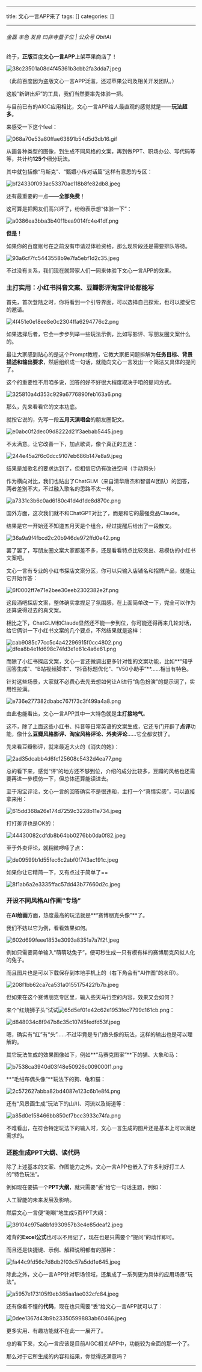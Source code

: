 
--- 
title:  文心一言APP来了 
tags: []
categories: [] 

---
###### 金磊 丰色 发自 凹非寺量子位 | 公众号 QbitAI

终于，**正版**百度**文心一言APP**上架苹果商店了！

<img src="https://img-blog.csdnimg.cn/img_convert/38c23501a08d4f45361b3cbb2fa3dda7.jpeg" alt="38c23501a08d4f45361b3cbb2fa3dda7.jpeg">

（此前百度因为盗版文心一言APP泛滥，还过苹果公司及相关开发团队。）

这般“新鲜出炉”的工具，我们当然要率先体验一把。

与目前已有的AIGC应用相比，文心一言APP给人最直观的感觉就是——**玩法超多**。

来感受一下这个feel：

<img src="https://img-blog.csdnimg.cn/img_convert/068a70e53a80ffae63891b54d5d3db16.gif" alt="068a70e53a80ffae63891b54d5d3db16.gif">

从画各种类型的图像，到生成不同风格的文案，再到做PPT、职场办公、写代码等等，共计约**125个**细分玩法。

其中就包括像“马斯克”、“甄嬛小传对话篇”这样有意思的专区：

<img src="https://img-blog.csdnimg.cn/img_convert/bf24330f093ac53370ac118b8fe82db8.jpeg" alt="bf24330f093ac53370ac118b8fe82db8.jpeg">

还有最重要的一点——**全部免费**！

这可算是把网友们高兴坏了，纷纷表示想“体验一下”：

<img src="https://img-blog.csdnimg.cn/img_convert/a0386ea3bba3b40f1bea9014fc4e41df.png" alt="a0386ea3bba3b40f1bea9014fc4e41df.png">

**但****是****！**

如果你的百度账号在之前没有申请过体验资格，那么现阶段还是需要排队等待。

<img src="https://img-blog.csdnimg.cn/img_convert/93a6cf7fc5443558b9e7fa5ebf1d2c35.jpeg" alt="93a6cf7fc5443558b9e7fa5ebf1d2c35.jpeg">

不过没有关系，我们现在就带家人们一同来体验下文心一言APP的效果。

### 主打实用：小红书抖音文案、豆瓣影评淘宝评论都能写

首先，首次登陆之时，你将看到一个引导界面，可以选择自己探索，也可以接受它的邀请。

<img src="https://img-blog.csdnimg.cn/img_convert/4f451e0e18ee8e0c2304ffa6294776c2.png" alt="4f451e0e18ee8e0c2304ffa6294776c2.png">

如果选择后者，它会一步步列举一些玩法示例，比如写影评、写朋友圈文案什么的。

最让大家感到贴心的是这个Prompt教程，它教大家把问题拆解为**任务目标、背景描述和输出要求**，然后组织成一句话，就能向文心一言发出一个简洁又具体的提问了。

这个的重要性不用咱多说，回答的好不好很大程度取决于咱的提问方式。

<img src="https://img-blog.csdnimg.cn/img_convert/325810a4d353c929a6776890feb163a6.png" alt="325810a4d353c929a6776890feb163a6.png">

那么，先来看看它的文本功底。

就按它说的，先写一段**五月天演唱会**的朋友圈配文。

<img src="https://img-blog.csdnimg.cn/img_convert/e0abc0f2dec09d8222d21f3aebab5445.jpeg" alt="e0abc0f2dec09d8222d21f3aebab5445.jpeg">

不太满意。让它改善一下，加点歌词，像个真正的五迷：

<img src="https://img-blog.csdnimg.cn/img_convert/244e45a2f6c0dcc9107eb686b147e8a9.jpeg" alt="244e45a2f6c0dcc9107eb686b147e8a9.jpeg">

结果是加歌名的要求达到了，但相信它仍有改进空间（手动狗头）

作为横向对比，我们也贴出了ChatGLM（来自清华唐杰和智谱AI团队）的回答，两者差别不大，不过融入歌名的思路不太一样。

<img src="https://img-blog.csdnimg.cn/img_convert/a7331c3b6c0ad6180c41d4d1de8d870c.png" alt="a7331c3b6c0ad6180c41d4d1de8d870c.png">

国外方面，这次我们就不和ChatGPT对比了，而是和它的最强竞品Claude。

结果是它一开始还不知道五月天是个组合，经过提醒后给出了一段散文。

<img src="https://img-blog.csdnimg.cn/img_convert/36a9a9f4fbcd2c20b946de972ffd0e42.png" alt="36a9a9f4fbcd2c20b946de972ffd0e42.png">

罢了罢了，写朋友圈文案大家都差不多，还是看看特点比较突出、易模仿的小红书文案吧。

文心一言有专业的小红书探店文案分区，你可以只输入店铺名和招牌产品，就能让它开始作答：

<img src="https://img-blog.csdnimg.cn/img_convert/6f0002ff7e71e2bee30eeb2302382e2f.png" alt="6f0002ff7e71e2bee30eeb2302382e2f.png">

这段酒吧探店文案，整体确实拿捏足了氛围感，在上面简单改一下，完全可以作为还算说得过去的真文案。

相比之下，ChatGLM和Claude显然还不能一步到位，你可能还得再来几轮对话，给它俩讲一下小红书文案的几个要点，不然结果就是这样：

<img src="https://img-blog.csdnimg.cn/img_convert/cab9085c77cc5c4a42296915f0cc4802.png" alt="cab9085c77cc5c4a42296915f0cc4802.png"><img src="https://img-blog.csdnimg.cn/img_convert/dfea8b4e1fd698c74fd3e1e61c4a6e61.png" alt="dfea8b4e1fd698c74fd3e1e61c4a6e61.png">

而除了小红书探店文案，文心一言还微调出更多针对性的文案功能，比如**“知乎回答生成”、“B站视频脚本”、“抖音标题优化”、“V50小助手”**……相当有特色。

针对这些场景，大家就不必费心去先去想如何让AI进行“角色扮演”的提示词了，实用性拉满。

<img src="https://img-blog.csdnimg.cn/img_convert/e736e277382dbabc767f73c3f499a4a8.png" alt="e736e277382dbabc767f73c3f499a4a8.png">

由此也能看出，文心一言APP其中一大特色就是**主打接地气**。

这不，除了上面这些小红书、抖音等日常英语的文案生成，它还专门开辟了**点评**功能，像什么**豆瓣风格影评、淘宝风格评论、外卖评论**……它全都安排了。

先来看豆瓣影评，就来最近大火的《消失的她》：

<img src="https://img-blog.csdnimg.cn/img_convert/2ad35dcabb4d6fc125608c5432d4ea77.png" alt="2ad35dcabb4d6fc125608c5432d4ea77.png">

总的看下来，感觉“评”的地方还不够到位，介绍的成分比较多，豆瓣的风格也还需要再进一步模仿一下，但总体还算能读进去。

至于淘宝评论，文心一言的回答确实不是很违和，主打一个“真情实感”，可以直接拿来用：

<img src="https://img-blog.csdnimg.cn/img_convert/615dd368a26e174d7259c3228b11e734.jpeg" alt="615dd368a26e174d7259c3228b11e734.jpeg">

打打差评也是OK的：

<img src="https://img-blog.csdnimg.cn/img_convert/44430082cdfdb8b64bb0276bb0da0f82.jpeg" alt="44430082cdfdb8b64bb0276bb0da0f82.jpeg">

至于外卖评论，就稍微啰嗦了点：

<img src="https://img-blog.csdnimg.cn/img_convert/de09599b1d55fec6c2abf0f743ac191c.jpeg" alt="de09599b1d55fec6c2abf0f743ac191c.jpeg">

如果你让它精简一下，又有点过于简单了==

<img src="https://img-blog.csdnimg.cn/img_convert/8f1ab6a2e3335ffac57dd43b77660d2c.jpeg" alt="8f1ab6a2e3335ffac57dd43b77660d2c.jpeg">

### 开设不同风格AI作画“专场”

在**AI绘画**方面，热度最高的玩法就是**“赛博朋克头像”**了。

我们不妨以它为例，看看效果如何。

<img src="https://img-blog.csdnimg.cn/img_convert/602d699feee1853e3093a8351a7a7f2f.jpeg" alt="602d699feee1853e3093a8351a7a7f2f.jpeg">

例如只需要简单输入“萌萌哒兔子”，便可秒生成一只有模有样的赛博朋克风拟人化的兔子。

而且图片也是可以下载保存到本地手机上的（右下角会有“AI作图”的水印）。

<img src="https://img-blog.csdnimg.cn/img_convert/208f1bb62ca7ca531a0155175422fb7b.jpeg" alt="208f1bb62ca7ca531a0155175422fb7b.jpeg">

但如果在这个赛博朋克专区里，输入些天马行空的内容，效果又会如何？

来个“红烧狮子头”试试<img src="https://img-blog.csdnimg.cn/img_convert/65d5ef01e42c62e1953fec7799c161cb.png" alt="65d5ef01e42c62e1953fec7799c161cb.png">：

<img src="https://img-blog.csdnimg.cn/img_convert/d848034c8f947b8c35c10745fedfd53f.jpeg" alt="d848034c8f947b8c35c10745fedfd53f.jpeg">

嗯，确实有“红”有“头”……不过毕竟是专门做头像的玩法，这样的输出也是可以理解的。

其它玩法生成的效果图像如下，例如**“马赛克图案”**下的猫、大象和马：

<img src="https://img-blog.csdnimg.cn/img_convert/b7538ca3940d03f48e50926c009000f1.png" alt="b7538ca3940d03f48e50926c009000f1.png">

**“毛绒布偶头像”**玩法下的狗、龟和猫：

<img src="https://img-blog.csdnimg.cn/img_convert/2c572627abba82bd4087e123c6b1e8f4.png" alt="2c572627abba82bd4087e123c6b1e8f4.png">

还有“风景画生成”玩法下的山川、河流以及街道等：

<img src="https://img-blog.csdnimg.cn/img_convert/a85d0e158466bb850cf7bcc3933c74fa.png" alt="a85d0e158466bb850cf7bcc3933c74fa.png">

不难看出，在符合特定玩法下的输入时，文心一言生成的图片还是基本上可以满足需求的。

### 还能生成PPT大纲、读代码

除了上述基本的文案、作图能力之外，文心一言APP也嵌入了许多利好打工人的“特色玩法”。

例如现在要搞一个**PPT大纲**，就只需要“丢”给它一句话主题，例如：

>  
  人工智能的未来发展及影响。 
 

然后文心一言便“唰唰”地生成5页PPT大纲：

<img src="https://img-blog.csdnimg.cn/img_convert/39104c975a8bfd930957b3e4e85deaf2.jpeg" alt="39104c975a8bfd930957b3e4e85deaf2.jpeg">

难背的**Excel公式**也可以不用记了，现在也是只需要个“提问”的动作即可。

而且还是快捷键、示例、解释说明都有的那种：

<img src="https://img-blog.csdnimg.cn/img_convert/fa44c9fd56c7d8db2f03c57a5dd1e645.jpeg" alt="fa44c9fd56c7d8db2f03c57a5dd1e645.jpeg">

除此之外，文心一言APP针对职场领域，还集成了一系列更为具体的应用场景“玩法”。

<img src="https://img-blog.csdnimg.cn/img_convert/a5957e173105f9eb365aa1ae032cfc84.jpeg" alt="a5957e173105f9eb365aa1ae032cfc84.jpeg">

还有像看不懂的**代码**，现在也只需要“丢”给文心一言APP就可以了：

<img src="https://img-blog.csdnimg.cn/img_convert/0dee1367d43b9b23350599883ab60466.jpeg" alt="0dee1367d43b9b23350599883ab60466.jpeg">

更多实用、有趣功能就不在此一一展开了。

总的看下来，文心一言应该是目前AIGC相关APP中，功能较为全面的那一个了。

那么对于它所生成的内容和结果，你觉得还满意吗？
- - - - - 